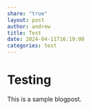 ```yaml
---
share: "true"
layout: post
author: andrew
title: Test
date: 2024-04-11T16:19:00
categories: test
---
```

# Testing
This is a sample blogpost.